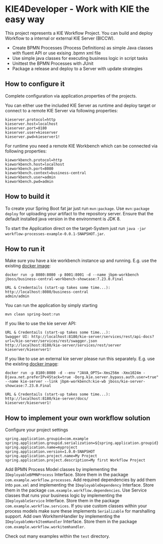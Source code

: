 KIE4Developer - Work with KIE the easy way
========================================

This project represents a KIE Workflow Project. You can build and deploy Workflow to a internal or external KIE Server (BICCW).
- Create BPMN Processes (Process Definitions) as simple Java classes with fluent API or use exising .bpmn xml file
- Use simple java classes for executing business logic in script tasks
- Unittest the BPMN Processes with JUnit
- Package a release and deploy to a Server with update strategies

How to configure it
------------------------------

Complete configuration via application.properties of the projects.

You can either use the included KIE Server as runtime and deploy target or 
connect to a remote KIE Server via following properties:
```
kieserver.protocol=http
kieserver.host=localhost
kieserver.port=8180
kieserver.user=kieserver
kieserver.pwd=kieserver1!
```

For runtime you need a remote KIE Workbench which can be connected via following properties:
```
kieworkbench.protocol=http
kieworkbench.host=localhost
kieworkbench.port=8080
kieworkbench.context=business-central
kieworkbench.user=admin
kieworkbench.pwd=admin
```

How to build it
------------------------------
To create your Spring Boot fat jar just run `mvn:package`. Use `mvn:package deploy` for uploading your artifact to the repository server.
Ensure that the default installed java version in the environment is JDK 8.

To start the Application direct on the target-System just run `java -jar workflow-processes-example-0.0.1-SNAPSHOT.jar`.

How to run it
------------------------------

Make sure you have a kie workbench instance up and running. E.g. use the existing [docker image](https://hub.docker.com/r/jboss/business-central-workbench-showcase/):

```
docker run -p 8080:8080 -p 8001:8001 -d --name jbpm-workbench jboss/business-central-workbench-showcase:7.23.0.Final

URL & Credentails (start-up takes some time...):
http://localhost:8080/business-central
admin/admin
```

You can run the application by simply starting

```
mvn clean spring-boot:run
```

If you like to use the kie server API:

```
URL & Credentails (start-up takes some time...):
Swagger UI: http://localhost:8180/kie-server/services/rest/api-docs?url=/kie-server/services/rest/swagger.json
http://localhost:8180/kie-server/services/rest/server
kieserver/kieserver1!
```

If you like to use an external kie server please run this separately. E.g. use the existing [docker image](https://hub.docker.com/r/jboss/kie-server-showcase):

```
docker run -p 8180:8080 -d --env "JAVA_OPTS=-Xms256m -Xmx1024m -Djava.net.preferIPv4Stack=true -Dorg.kie.server.bypass.auth.user=true" --name kie-server --link jbpm-workbench:kie-wb jboss/kie-server-showcase:7.23.0.Final

URL & Credentails (start-up takes some time...):
http://localhost:8180/kie-server/docs/
kieserver/kieserver1!
```

How to implement your own workflow solution
------------------------------
Configure your project settings

```
spring.application.groupid=com.example
spring.application.groupid.serialization=${spring.application.groupid}
spring.application.name=myproject
spring.application.version=1.0.0-SNAPSHOT
spring.application.project.name=My Project
spring.application.project.description=My first Workflow Project
```

Add BPMN Process Model classes by implementing the ```IDeployableBPMNProcess``` Interface. Store them in the package ```com.example.workflow.processes```.
Add required dependencies by add them into  ```pom.xml``` and implementing the ```IDeployableDependency``` Interface. Store them in the package ```com.example.workflow.dependencies```.
Use Service classes that runs your business logic by implementing the ```IDeployableService``` Interface. Store them in the package ```com.example.workflow.services```.
If you use custom classes within your process models make sure these implements ```Serializable``` for marshalling support.
Add own WorkItemHandler by implementing the ```IDeployableWorkItemHandler``` Interface. Store them in the package ```com.example.workflow.workitemhandler```.

Check out many examples within the ```test``` directory.

